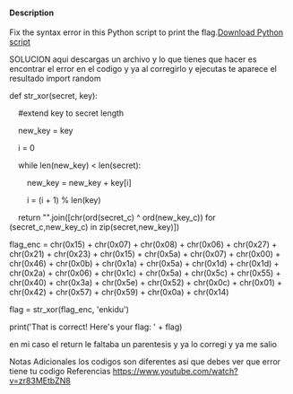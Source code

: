 #### Description

Fix the syntax error in this Python script to print the flag.[Download Python script](https://artifacts.picoctf.net/c/26/fixme1.py)


SOLUCION
aqui descargas un archivo y lo que tienes que hacer es encontrar el error en el codigo y ya al corregirlo y ejecutas te aparece el resultado
import random

  
  
  

def str_xor(secret, key):

    #extend key to secret length

    new_key = key

    i = 0

    while len(new_key) < len(secret):

        new_key = new_key + key[i]

        i = (i + 1) % len(key)        

    return "".join([chr(ord(secret_c) ^ ord(new_key_c)) for (secret_c,new_key_c) in zip(secret,new_key)])

  
  

flag_enc = chr(0x15) + chr(0x07) + chr(0x08) + chr(0x06) + chr(0x27) + chr(0x21) + chr(0x23) + chr(0x15) + chr(0x5a) + chr(0x07) + chr(0x00) + chr(0x46) + chr(0x0b) + chr(0x1a) + chr(0x5a) + chr(0x1d) + chr(0x1d) + chr(0x2a) + chr(0x06) + chr(0x1c) + chr(0x5a) + chr(0x5c) + chr(0x55) + chr(0x40) + chr(0x3a) + chr(0x5e) + chr(0x52) + chr(0x0c) + chr(0x01) + chr(0x42) + chr(0x57) + chr(0x59) + chr(0x0a) + chr(0x14)

  

flag = str_xor(flag_enc, 'enkidu')

print('That is correct! Here\'s your flag: ' + flag)

en mi caso el return le faltaba un parentesis y ya lo corregi y ya me salio

Notas Adicionales
los codigos son diferentes asi que debes ver que error tiene tu codigo
Referencias
https://www.youtube.com/watch?v=zr83MEtbZN8